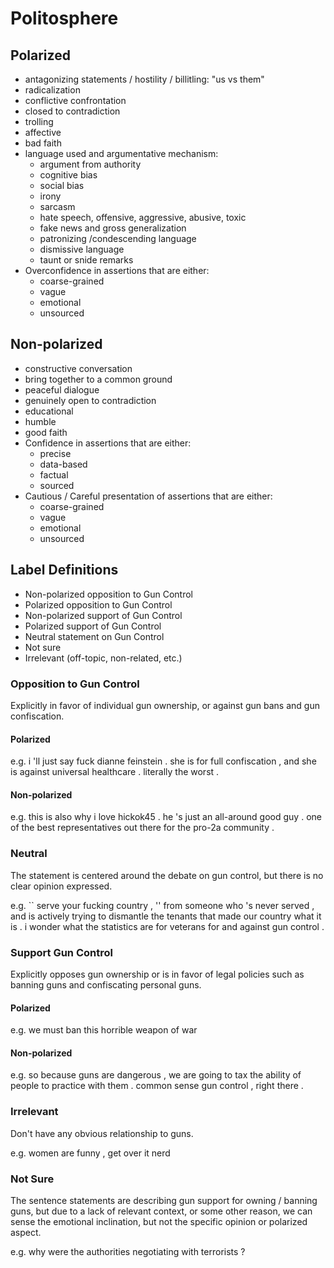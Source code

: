 # Politosphere

## Polarized
- antagonizing statements / hostility / billitling: "us vs them"
- radicalization
- conflictive confrontation
- closed to contradiction
- trolling
- affective
- bad faith
- language used and argumentative mechanism:
  - argument from authority
  - cognitive bias
  - social bias
  - irony
  - sarcasm
  - hate speech, offensive, aggressive, abusive, toxic
  - fake news and gross generalization
  - patronizing /condescending language
  - dismissive language
  - taunt or snide remarks
- Overconfidence in assertions that are either:
  - coarse-grained
  - vague
  - emotional
  - unsourced

## Non-polarized 
- constructive conversation
- bring together to a common ground
- peaceful dialogue 
- genuinely open to contradiction
- educational
- humble
- good faith
- Confidence in assertions that are either:
  - precise
  - data-based
  - factual
  - sourced
- Cautious / Careful presentation of assertions that are either:
  - coarse-grained
  - vague
  - emotional
  - unsourced

## Label Definitions
- Non-polarized opposition to Gun Control
- Polarized opposition to Gun Control
- Non-polarized support of Gun Control
- Polarized support of Gun Control
- Neutral statement on Gun Control
- Not sure
- Irrelevant (off-topic, non-related, etc.)

### Opposition to Gun Control
Explicitly in favor of individual gun ownership, or against gun bans and gun confiscation.

#### Polarized
e.g. i 'll just say fuck dianne feinstein . she is for full confiscation , and she is against universal healthcare . literally the worst .

#### Non-polarized
e.g. this is also why i love hickok45 . he 's just an all-around good guy . one of the best representatives out there for the pro-2a community .

### Neutral
The statement is centered around the debate on gun control, but there is no clear opinion expressed.

e.g. `` serve your fucking country , '' from someone who 's never served , and is actively trying to dismantle the tenants that made our country what it is . i wonder what the statistics are for veterans for and against gun control .

### Support Gun Control
Explicitly opposes gun ownership or is in favor of legal policies such as banning guns and confiscating personal guns.

#### Polarized
e.g. we must ban this horrible weapon of war

#### Non-polarized
e.g. so because guns are dangerous , we are going to tax the ability of people to practice with them . common sense gun control , right there .

### Irrelevant
Don't have any obvious relationship to guns.

e.g. women are funny , get over it nerd

### Not Sure
The sentence statements are describing gun support for owning / banning guns, but due to a lack of relevant context, or some other reason, we can sense the emotional inclination, but not the specific opinion or polarized aspect.

e.g. why were the authorities negotiating with terrorists ?
